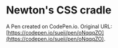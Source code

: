 # Newton's CSS cradle 

A Pen created on CodePen.io. Original URL: [https://codepen.io/sueii/pen/oNqqqZO](https://codepen.io/sueii/pen/oNqqqZO).

